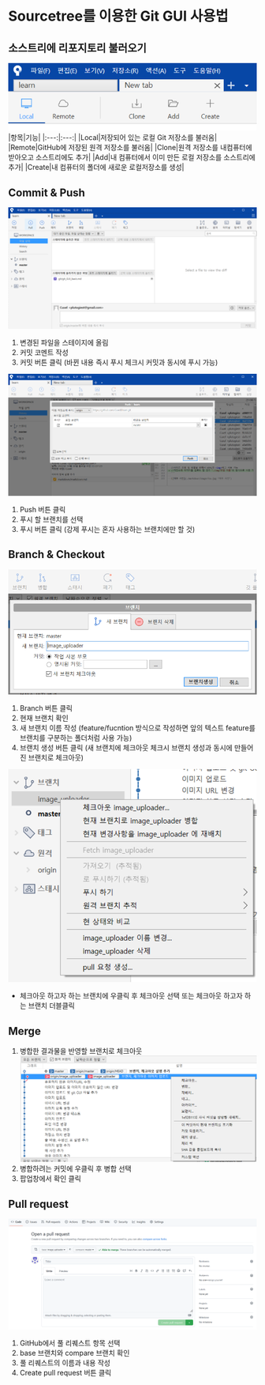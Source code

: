 # Sourcetree를 이용한 Git GUI 사용법  
## 소스트리에 리포지토리 불러오기  
![리포지토리 생성](./image/make_repository.png)  
|항목|기능|
|:---:|:---:|
|Local|저장되어 있는 로컬 Git 저장소를 불러옴|
|Remote|GitHub에 저장된 원격 저장소를 불러옴|
|Clone|원격 저장소를 내컴퓨터에 받아오고 소스트리에도 추가|
|Add|내 컴퓨터에서 이미 만든 로컬 저장소를 소스트리에 추가|
|Create|내 컴퓨터의 폴더에 새로운 로컬저장소를 생성|    
## Commit & Push  
![커밋 화면](./image/commit.png)  
1. 변경된 파일을 스테이지에 올림
2. 커밋 코멘트 작성
3. 커밋 버튼 클릭 (바뀐 내용 즉시 푸시 체크시 커밋과 동시에 푸시 가능)  

![푸시 화면](./image/push.png) 
1. Push 버튼 클릭
2. 푸시 할 브랜치를 선택
3. 푸시 버튼 클릭 (강제 푸시는 혼자 사용하는 브랜치에만 할 것)  
## Branch & Checkout  
![브랜치 화면](./image/branch.png)  
1. Branch 버튼 클릭
2. 현재 브랜치 확인
3. 새 브랜치 이름 작성 (feature/fucntion 방식으로 작성하면 앞의 텍스트 feature를 브랜치를 구분하는 폴더처럼 사용 가능)
4. 브랜치 생성 버튼 클릭 (새 브랜치에 체크아웃 체크시 브랜치 생성과 동시에 만들어진 브랜치로 체크아웃)  

![체크아웃](./image/checkout.png)
- 체크아웃 하고자 하는 브랜치에 우클릭 후 체크아웃 선택 또는 체크아웃 하고자 하는 브랜치 더블클릭  
## Merge  
1. 병합한 결과물을 반영할 브랜치로 체크아웃
![병합 화면](./image/merge.png)
2. 병합하려는 커밋에 우클릭 후 병합 선택
3. 팝업창에서 확인 클릭  
## Pull request  
![풀 리퀘스트](./image/pull_request.png)  
1. GitHub에서 풀 리퀘스트 항목 선택
2. base 브랜치와 compare 브랜치 확인
3. 풀 리퀘스트의 이름과 내용 작성
4. Create pull request 버튼 클릭